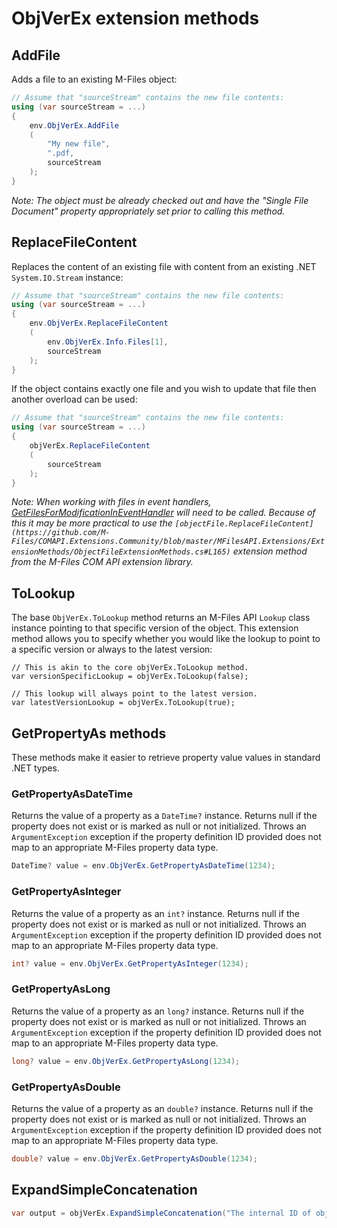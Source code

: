﻿# ObjVerEx extension methods

## AddFile

Adds a file to an existing M-Files object:

```csharp
// Assume that "sourceStream" contains the new file contents:
using (var sourceStream = ...)
{
    env.ObjVerEx.AddFile
    (
        "My new file",
        ".pdf,
        sourceStream
    );
}
```

*Note: The object must be already checked out and have the "Single File Document" property appropriately set prior to calling this method.*

## ReplaceFileContent

Replaces the content of an existing file with content from an existing .NET `System.IO.Stream` instance:

```csharp
// Assume that "sourceStream" contains the new file contents:
using (var sourceStream = ...)
{
    env.ObjVerEx.ReplaceFileContent
    (
        env.ObjVerEx.Info.Files[1],
        sourceStream
    );
}
```

If the object contains exactly one file and you wish to update that file then another overload can be used:

```csharp
// Assume that "sourceStream" contains the new file contents:
using (var sourceStream = ...)
{
    objVerEx.ReplaceFileContent
    (
        sourceStream
    );
}
```

*Note: When working with files in event handlers, [GetFilesForModificationInEventHandler](https://www.m-files.com/api/documentation/latest/index.html#MFilesAPI~VaultObjectFileOperations~GetFilesForModificationInEventHandler.html) will need to be called.  Because of this it may be more practical to use the `[objectFile.ReplaceFileContent](https://github.com/M-Files/COMAPI.Extensions.Community/blob/master/MFilesAPI.Extensions/ExtensionMethods/ObjectFileExtensionMethods.cs#L165)` extension method from the M-Files COM API extension library.*

## ToLookup

The base `ObjVerEx.ToLookup` method returns an M-Files API `Lookup` class instance pointing to that specific version of the object.  This extension method allows you to specify whether you would like the lookup to point to a specific version or always to the latest version:

```
// This is akin to the core objVerEx.ToLookup method.
var versionSpecificLookup = objVerEx.ToLookup(false);

// This lookup will always point to the latest version.
var latestVersionLookup = objVerEx.ToLookup(true);
```

## GetPropertyAs methods

These methods make it easier to retrieve property value values in standard .NET types.

### GetPropertyAsDateTime

Returns the value of a property as a `DateTime?` instance.  Returns null if the property does not exist or is marked as null or not initialized.  Throws an `ArgumentException` exception if the property definition ID provided does not map to an appropriate M-Files property data type.

```csharp
DateTime? value = env.ObjVerEx.GetPropertyAsDateTime(1234);
```

### GetPropertyAsInteger

Returns the value of a property as an `int?` instance.  Returns null if the property does not exist or is marked as null or not initialized.  Throws an `ArgumentException` exception if the property definition ID provided does not map to an appropriate M-Files property data type.

```csharp
int? value = env.ObjVerEx.GetPropertyAsInteger(1234);
```

### GetPropertyAsLong

Returns the value of a property as an `long?` instance.  Returns null if the property does not exist or is marked as null or not initialized.  Throws an `ArgumentException` exception if the property definition ID provided does not map to an appropriate M-Files property data type.

```csharp
long? value = env.ObjVerEx.GetPropertyAsLong(1234);
```

### GetPropertyAsDouble

Returns the value of a property as an `double?` instance.  Returns null if the property does not exist or is marked as null or not initialized.  Throws an `ArgumentException` exception if the property definition ID provided does not map to an appropriate M-Files property data type.

```csharp
double? value = env.ObjVerEx.GetPropertyAsDouble(1234);
```

## ExpandSimpleConcatenation

```csharp
var output = objVerEx.ExpandSimpleConcatenation("The internal ID of object %PROPERTY_0% is %INTERNALID%, and the external ID is %EXTERNALID%.")
```
